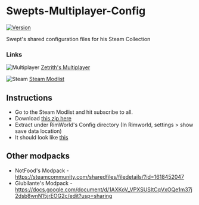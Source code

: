 # Swepts-Multiplayer-Config

[![Version](https://img.shields.io/badge/Rimworld-1.0-green.svg)](http://rimworldgame.com/)

Swept's shared configuration files for his Steam Collection

### Links

![Multiplayer](https://i.imgur.com/TgeQroe.png) [Zetrith's Multiplayer](https://steamcommunity.com/sharedfiles/filedetails/?id=1752864297)

![Steam](https://i.imgur.com/XEAiSka.png) [Steam Modlist](https://steamcommunity.com/sharedfiles/filedetails/?id=1757409547)


## Instructions

- Go to the Steam Modlist and hit subscribe to all.
- Download [this zip here](https://github.com/SweptWasTaken/Swepts-Multiplayer-Config/archive/master.zip)
- Extract under RimWorld's Config directory (In Rimworld, settings > show save data location)
- It should look like [this](https://imgur.com/a/uXWFZLd)

## Other modpacks

- NotFood's Modpack - https://steamcommunity.com/sharedfiles/filedetails/?id=1618452047
- Giubilante's Modpack - https://docs.google.com/document/d/1AXKoV_VPXSUSItCqVxOQe1m37j2dsb8wnN15jrEOG2c/edit?usp=sharing
